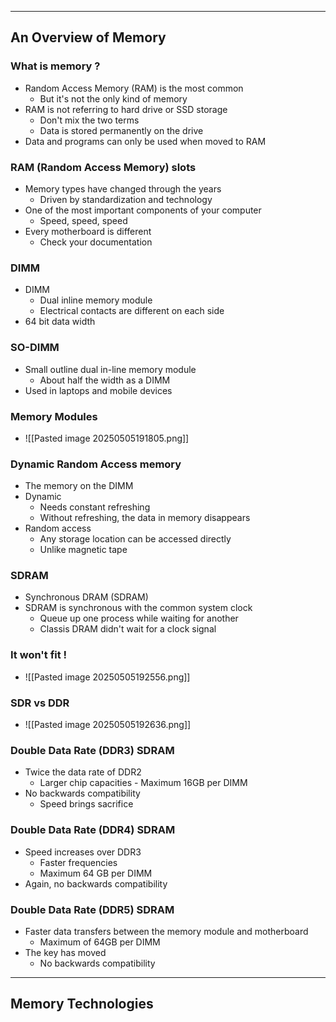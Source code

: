 
---

## An Overview of Memory

### What is memory ?
- Random Access Memory (RAM) is the most common
	- But it's not the only kind of memory
- RAM is not referring to hard drive or SSD storage
	- Don't mix the two terms
	- Data is stored permanently on the drive
- Data and programs can only be used when moved to RAM

### RAM (Random Access Memory) slots
- Memory types have changed through the years
	- Driven by standardization and technology
- One of the most important components of your computer
	- Speed, speed, speed
- Every motherboard is different
	- Check your documentation

### DIMM
- DIMM
	- Dual inline memory module
	- Electrical contacts are different on each side
- 64 bit data width

### SO-DIMM
- Small outline dual in-line memory module
	- About half the width as a DIMM
- Used in laptops and mobile devices

### Memory Modules
- ![[Pasted image 20250505191805.png]]

### Dynamic Random Access memory
- The memory on the DIMM
- Dynamic
	- Needs constant refreshing
	- Without refreshing, the data in memory disappears
- Random access
	- Any storage location can be accessed directly
	- Unlike magnetic tape

### SDRAM
- Synchronous DRAM (SDRAM)
- SDRAM is synchronous with the common system clock
	- Queue up one process while waiting for another
	- Classis DRAM didn't wait for a clock signal

### It won't fit !
- ![[Pasted image 20250505192556.png]]

### SDR vs DDR
- ![[Pasted image 20250505192636.png]]

### Double Data Rate (DDR3) SDRAM
- Twice the data rate of DDR2
	- Larger chip capacities - Maximum 16GB per DIMM
- No backwards compatibility
	- Speed brings sacrifice

### Double Data Rate (DDR4) SDRAM
- Speed increases over DDR3
	- Faster frequencies
	- Maximum 64 GB per DIMM
- Again, no backwards compatibility

### Double Data Rate (DDR5) SDRAM
- Faster data transfers between the memory module and motherboard
	- Maximum of 64GB per DIMM
- The key has moved
	- No backwards compatibility

---

## Memory Technologies

### 